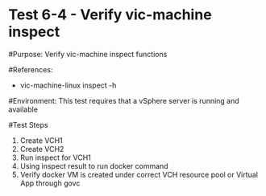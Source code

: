 Test 6-4 - Verify vic-machine inspect
=======

#Purpose:
Verify vic-machine inspect functions

#References:
* vic-machine-linux inspect -h

#Environment:
This test requires that a vSphere server is running and available

#Test Steps
1. Create VCH1
2. Create VCH2
3. Run inspect for VCH1
4. Using inspect result to run docker command
5. Verify docker VM is created under correct VCH resource pool or Virtual App through govc
